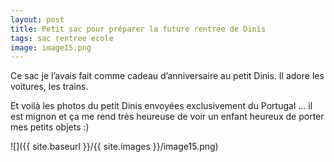 ```yaml
---
layout: post
title: Petit sac pour préparer la future rentrée de Dinis
tags: sac rentree ecole
image: image15.png
---
```

Ce sac je l’avais fait comme cadeau d’anniversaire au petit Dinis. Il adore les voitures, les trains.

Et voilà les photos du petit Dinis envoyées exclusivement du Portugal … il est mignon et ça me rend très heureuse de voir un enfant heureux de porter mes petits objets :)

![]({{ site.baseurl }}/{{ site.images }}/image15.png)